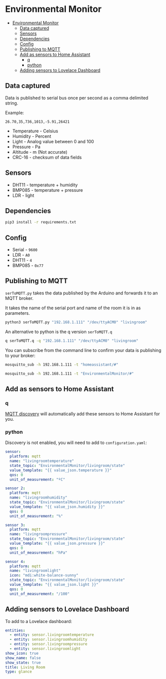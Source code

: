 # Environmental Monitor

* [Environmental Monitor](#environmental-monitor)
  * [Data captured](#data-captured)
  * [Sensors](#sensors)
  * [Dependencies](#dependencies)
  * [Config](#config)
  * [Publishing to MQTT](#publishing-to-mqtt)
  * [Add as sensors to Home Assistant](#add-as-sensors-to-home-assistant)
    * [q](#q)
    * [python](#python)
  * [Adding sensors to Lovelace Dashboard](#adding-sensors-to-lovelace-dashboard)

## Data captured

Data is published to serial bus once per second as a comma delimited string.

Example:

```csv
26.70,35,736,1013,-5.91,26421
```

* Temperature - Celsius
* Humidity - Percent
* Light - Analog value between 0 and 100
* Pressure - Pa
* Altitude  - m (Not accurate)
* CRC-16 - checksum of data fields

## Sensors

* DHT11 - temperature + humidity
* BMP085 - temperature + pressure
* LDR - light

## Dependencies

```bash
pip3 install -r requirements.txt
```

## Config

* Serial - `9600`
* LDR - `A0`
* DHT11 - `4`
* BMP085 - `0x77`

## Publishing to MQTT

`serToMQTT.py` takes the data published by the Arduino and forwards it to an MQTT broker.

It takes the name of the serial port and name of the room it is in as parameters.

```bash
python3 serToMQTT.py "192.168.1.111" "/dev/ttyACM0" "livingroom"
```

An alternative to python is the q version `serToMQTT.q`

```bash
q serToMQTT.q -q "192.168.1.111" "/dev/ttyACM0" "livingroom"
```

You can subscribe from the command line to confirm your data is publishing to your broker:

```bash
mosquitto_sub -h 192.168.1.111 -t "homeassistant/#"
```

```bash
mosquitto_sub -h 192.168.1.111 -t "EnvironmentalMonitor/#"
```

## Add as sensors to Home Assistant

### q

[MQTT discovery](https://www.home-assistant.io/docs/mqtt/discovery/) will automatically add these sensors to Home Assistant for you.

### python

Discovery is not enabled, you will need to add to `configuration.yaml`:

```yaml
sensor:
  platform: mqtt
  name: "livingroomtemperature"
  state_topic: "EnvironmentalMonitor/livingroom/state"
  value_template: "{{ value_json.temperature }}"
  qos: 0
  unit_of_measurement: "ºC"

sensor 2:
  platform: mqtt
  name: "livingroomhumidity"
  state_topic: "EnvironmentalMonitor/livingroom/state"
  value_template: "{{ value_json.humidity }}"
  qos: 0
  unit_of_measurement: "%"

sensor 3:
  platform: mqtt
  name: "livingroompressure"
  state_topic: "EnvironmentalMonitor/livingroom/state"
  value_template: "{{ value_json.pressure }}"
  qos: 0
  unit_of_measurement: "hPa"

sensor 4:
  platform: mqtt
  name: "livingroomlight"
  icon: "mdi:white-balance-sunny"
  state_topic: "EnvironmentalMonitor/livingroom/state"
  value_template: "{{ value_json.light }}"
  qos: 0
  unit_of_measurement: "/100"
```

## Adding sensors to Lovelace Dashboard

To add to a Lovelace dashboard:

```yaml
entities:
  - entity: sensor.livingroomtemperature
  - entity: sensor.livingroomhumidity
  - entity: sensor.livingroompressure
  - entity: sensor.livingroomlight
show_icon: true
show_name: false
show_state: true
title: Living Room
type: glance
```
